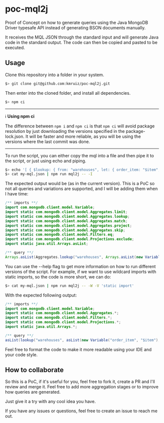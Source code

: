 # poc-mql2j

Proof of Concept on how to generate queries using the Java MongoDB Driver typesafe API instead of generating BSON documents manually.

It receives the MQL JSON through the standard input and will generate Java code in the standard output. The code can then be copied and pasted to be executed.

## Usage

Clone this repository into a folder in your system.

```bash
$> git clone git@github.com:kmruiz/poc-mql2j.git
```

Then enter into the cloned folder, and install all dependencies.

```bash
$> npm ci
```

---
ℹ **Using npm ci**

The difference between `npm i` and `npm ci` is that `npm ci` will avoid package resolution by just downloading the versions specified in the package-lock.json. It will be faster and more reliable, as you will be using the versions where the last commit was done.

---

To run the script, you can either copy the mql into a file and then pipe it to the script, or just using echo and piping.

```bash
$> echo '[ { $lookup: { from: "warehouses", let: { order_item: "$item", order_qty: "$ordered" }, pipeline: [ { $match: { $expr: { $and: [ { $eq: [ "$stock_item",  "$$order_item" ] }, { $gte: [ "$instock", "$$order_qty" ] } ] } } }, { $project: { stock_item: 0, _id: 0 } } ], as: "stockdata"}}, { "$skip": 5 }, { "$limit": 5 } ]' > my-mql.json
$> cat my-mql.json | npm run mql2j -- -I
```

The expected output would be (as in the current version). This is a PoC so not all queries and variations are supported, and I will be adding them when I have time:

```java
/** imports **/
import com.mongodb.client.model.Variable;
import static com.mongodb.client.model.Aggregates.limit;
import static com.mongodb.client.model.Aggregates.lookup;
import static com.mongodb.client.model.Aggregates.match;
import static com.mongodb.client.model.Aggregates.project;
import static com.mongodb.client.model.Aggregates.skip;
import static com.mongodb.client.model.Filters.eq;
import static com.mongodb.client.model.Projections.exclude;
import static java.util.Arrays.asList;

/** query **/
Arrays.asList(Aggregates.lookup("warehouses", Arrays.asList(new Variable("order_item", "$item"), new Variable("order_qty", "$ordered")), Arrays.asList(Aggregates.match(Filters.eq("$expr", Filters.eq("$and", Arrays.asList(Filters.eq("$eq", Arrays.asList("$stock_item", "$$order_item")), Filters.eq("$gte", Arrays.asList("$instock", "$$order_qty")))))), Projections.exclude("stock_item", "_id")), "stockdata")}, Aggregates.skip(5), Aggregates.limit(5));
```

You can use the --help flag to get more information on how to run different versions of the script. For example, if we want to use wildcard imports with static imports, so the code is more short, we can do:

```bash
$> cat my-mql.json | npm run mql2j -- -W -V 'static import'
```

With the expected following output:

```java
/** imports **/
import com.mongodb.client.model.Variable;
import static com.mongodb.client.model.Aggregates.*;
import static com.mongodb.client.model.Filters.*;
import static com.mongodb.client.model.Projections.*;
import static java.util.Arrays.*;

/** query **/
asList(lookup("warehouses", asList(new Variable("order_item", "$item"), new Variable("order_qty", "$ordered")), asList(match(eq("$expr", eq("$and", asList(eq("$eq", asList("$stock_item", "$$order_item")), eq("$gte", asList("$instock", "$$order_qty")))))), exclude("stock_item", "_id")), "stockdata")}, skip(5), limit(5));
```

Feel free to format the code to make it more readable using your IDE and your code style.

## How to collaborate

So this is a PoC, if it's useful for you, feel free to fork it, create a PR and I'll review and merge it. Feel free to add more aggregation stages or to improve how queries are generated.

Just give it a try with any cool idea you have.

If you have any issues or questions, feel free to create an issue to reach me out.